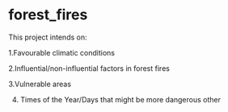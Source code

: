 # forest_fires
This project intends on:



1.Favourable climatic conditions

2.Influential/non-influential factors in forest fires

3.Vulnerable areas

4. Times of the Year/Days that might be more dangerous other
